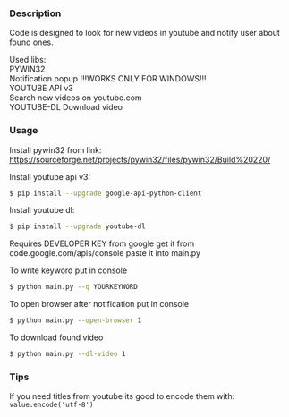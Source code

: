 
### Description
Code is designed to look for new videos in youtube and notify user about found ones.
 
Used libs:                                                                        
 PYWIN32                                                                           
   Notification popup    !!!WORKS ONLY FOR WINDOWS!!!                                                                                                                                     
 YOUTUBE API v3                                                                    
   Search new videos on youtube.com  
 YOUTUBE-DL
   Download video

### Usage 
Install pywin32 from link:
https://sourceforge.net/projects/pywin32/files/pywin32/Build%20220/                                            
                                   
Install youtube api v3:
```sh
$ pip install --upgrade google-api-python-client
```

Install youtube dl:
```sh
$ pip install --upgrade youtube-dl
```

Requires DEVELOPER KEY from google
get it from code.google.com/apis/console
paste it into main.py
                                                                                                                                                                     
To write keyword put in console 
```sh
$ python main.py --q YOURKEYWORD
```

To open browser after notification put in console
```sh
$ python main.py --open-browser 1
```

To download found video
```sh
$ python main.py --dl-video 1
```

### Tips
If you need titles from youtube its good to encode them with:
`value.encode('utf-8')`